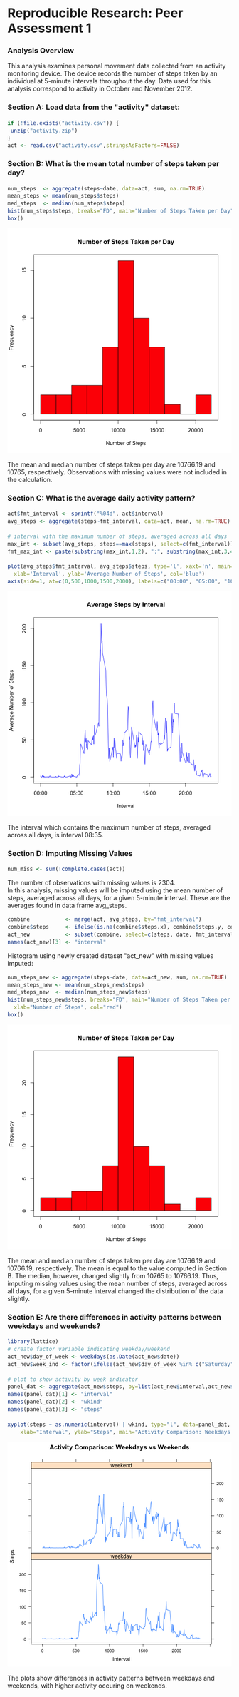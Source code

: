 Reproducible Research: Peer Assessment 1
========================================
    
      
### Analysis Overview
This analysis examines personal movement data collected from an activity monitoring device.  The device records the number of steps taken by an individual at 5-minute intervals throughout the day.  Data used for this analysis correspond to activity in October and November 2012.



### Section A:  Load data from the "activity" dataset:

```r
if (!file.exists("activity.csv")) {
 unzip("activity.zip")
}
act <- read.csv("activity.csv",stringsAsFactors=FALSE)
```



### Section B: What is the mean total number of steps taken per day?    

```r
num_steps  <- aggregate(steps~date, data=act, sum, na.rm=TRUE)
mean_steps <- mean(num_steps$steps)   
med_steps  <- median(num_steps$steps)  
hist(num_steps$steps, breaks="FD", main="Number of Steps Taken per Day", xlab="Number of Steps", col="red")  
box()
```

![plot of chunk hist](figure/hist-1.png) 

The mean and median number of steps taken per day are 10766.19 and 10765, respectively.  Observations with missing values were not included in the calculation.



### Section C: What is the average daily activity pattern?      

```r
act$fmt_interval <- sprintf("%04d", act$interval)
avg_steps <- aggregate(steps~fmt_interval, data=act, mean, na.rm=TRUE)

# interval with the maximum number of steps, averaged across all days
max_int <- subset(avg_steps, steps==max(steps), select=c(fmt_interval)) 
fmt_max_int <- paste(substring(max_int,1,2), ":", substring(max_int,3,4), sep="")

plot(avg_steps$fmt_interval, avg_steps$steps, type='l', xaxt='n', main='Average Steps by Interval',
  xlab='Interval', ylab='Average Number of Steps', col='blue')  
axis(side=1, at=c(0,500,1000,1500,2000), labels=c("00:00", "05:00", "10:00", "15:00", "20:00"))
```

![plot of chunk timeseries](figure/timeseries-1.png) 


The interval which contains the maximum number of steps, averaged across all days, is interval 08:35.



### Section D: Imputing Missing Values 

```r
num_miss <- sum(!complete.cases(act))
```

The number of observations with missing values is 2304.  
In this analysis, missing values will be imputed using the mean number of steps, averaged across all days, for a given 5-minute interval. These are the averages found in data frame avg_steps.


```r
combine           <- merge(act, avg_steps, by="fmt_interval")
combine$steps     <- ifelse(is.na(combine$steps.x), combine$steps.y, combine$steps.x)
act_new           <- subset(combine, select=c(steps, date, fmt_interval))
names(act_new)[3] <- "interval"
```

Histogram using newly created dataset "act_new" with missing values imputed:


```r
num_steps_new <- aggregate(steps~date, data=act_new, sum, na.rm=TRUE)
mean_steps_new <- mean(num_steps_new$steps)   
med_steps_new  <- median(num_steps_new$steps)  
hist(num_steps_new$steps, breaks="FD", main="Number of Steps Taken per Day",
  xlab="Number of Steps", col="red")   
box()
```

![plot of chunk hist2](figure/hist2-1.png) 

The mean and median number of steps taken per day are 10766.19 and 10766.19, respectively. The mean is equal to the value computed in Section B.  The median, however, changed slightly from 10765 to 10766.19.  Thus, imputing missing values using the mean number of steps, averaged across all days, for a given 5-minute interval changed the distribution of the data slightly.  



### Section E: Are there differences in activity patterns between weekdays and weekends?

```r
library(lattice)
# create factor variable indicating weekday/weekend
act_new$day_of_week <- weekdays(as.Date(act_new$date))
act_new$week_ind <- factor(ifelse(act_new$day_of_week %in% c("Saturday","Sunday"), "weekend", "weekday"))

# plot to show activity by week indicator
panel_dat <- aggregate(act_new$steps, by=list(act_new$interval,act_new$week_ind), mean, na.rm=TRUE)
names(panel_dat)[1] <- "interval"
names(panel_dat)[2] <- "wkind"
names(panel_dat)[3] <- "steps"

xyplot(steps ~ as.numeric(interval) | wkind, type="l", data=panel_dat, layout=c(1,2),
    xlab="Interval", ylab="Steps", main="Activity Comparison: Weekdays vs Weekends")
```

![plot of chunk wkind](figure/wkind-1.png) 

The plots show differences in activity patterns between weekdays and weekends, with higher activity occuring on weekends.       



